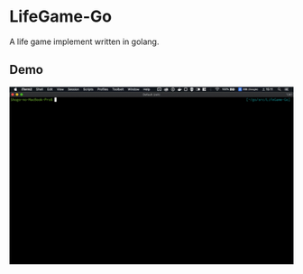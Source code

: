 # LifeGame-Go
A life game implement written in golang.

## Demo
![demo](https://github.com/ad-sho-loko/LifeGame-Go/blob/master/sample.gif)
